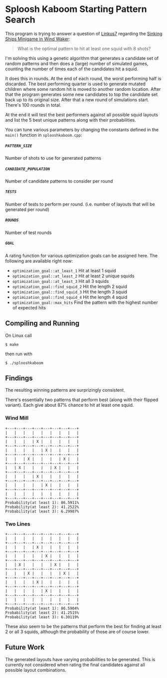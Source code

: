 # Sploosh Kaboom Starting Pattern Search

This program is trying to answer a question of [Linkus7](https://www.twitch.tv/linkus7) regarding the [Sinking Ships Minigame in Wind Waker](https://zelda.fandom.com/wiki/Sinking_Ships):

> What is the optimal pattern to hit at least one squid with 8 shots?

I'm solving this using a genetic algorithm that generates a candidate set of random patterns and then does a (large) number of simulated games, counting the number of times each of the candidates hit a squid.

It does this in rounds. At the end of each round, the worst performing half is discarded. The best performing quarter is used to generate mutated children where some random hit is moved to another random location. After that the program generates some new candidates to top the candidate set back up to its original size. After that a new round of simulations start. There's 100 rounds in total.

At the end it will test the best performers against all possible squid layouts and list the 5 best unique patterns along with their probabilities.

You can tune various parameters by changing the constants defined in the `main()` function in `splooshkaboom.cpp`:

##### `PATTERN_SIZE`
Number of shots to use for generated patterns

##### `CANDIDATE_POPULATION`
Number of candidate patterns to consider per round

##### `TESTS`
Number of tests to perform per round. (i.e. number of layouts that will be generated per round)

##### `ROUNDS`
Number of test rounds

##### `GOAL`
A rating function for various optimization goals can be assigned here. The following are available right now:

- `optimization_goal::at_least_1` Hit at least 1 squid
- `optimization_goal::at_least_2` Hit at least 2 unique squids
- `optimization_goal::at_least_3` Hit all 3 squids
- `optimization_goal::find_squid_2` Hit the length 2 squid
- `optimization_goal::find_squid_3` Hit the length 3 squid
- `optimization_goal::find_squid_4` Hit the length 4 squid
- `optimization_goal::max_hits` Find the pattern with the highest number of expected hits

## Compiling and Running
On Linux call

```
$ make
```

then run with

```
$ ./splooshkaboom
```

## Findings
The resulting winning patterns are surprizingly consistent.

There's essentially two patterns that perform best (along with their flipped variant). Each give about 87% chance to hit at least one squid.

### Wind Mill
```
+---+---+---+---+---+---+---+---+
|   |   |   |   |   |   |   |   |
+---+---+---+---+---+---+---+---+
|   |   |   | X |   |   |   |   |
+---+---+---+---+---+---+---+---+
|   |   |   |   | X |   |   |   |
+---+---+---+---+---+---+---+---+
|   |   | X |   |   |   | X |   |
+---+---+---+---+---+---+---+---+
|   | X |   |   |   | X |   |   |
+---+---+---+---+---+---+---+---+
|   |   |   | X |   |   |   |   |
+---+---+---+---+---+---+---+---+
|   |   |   |   | X |   |   |   |
+---+---+---+---+---+---+---+---+
|   |   |   |   |   |   |   |   |
+---+---+---+---+---+---+---+---+
Probability(at least 1): 86.5911%
Probability(at least 2): 41.2522%
Probability(at least 3): 6.29987%

```

### Two Lines
```
+---+---+---+---+---+---+---+---+
|   |   |   |   |   |   |   |   |
+---+---+---+---+---+---+---+---+
|   |   |   | X |   |   |   |   |
+---+---+---+---+---+---+---+---+
|   |   |   |   | X |   |   |   |
+---+---+---+---+---+---+---+---+
|   | X |   |   |   | X |   |   |
+---+---+---+---+---+---+---+---+
|   |   | X |   |   |   | X |   |
+---+---+---+---+---+---+---+---+
|   |   |   | X |   |   |   |   |
+---+---+---+---+---+---+---+---+
|   |   |   |   | X |   |   |   |
+---+---+---+---+---+---+---+---+
|   |   |   |   |   |   |   |   |
+---+---+---+---+---+---+---+---+
Probability(at least 1): 86.5904%
Probability(at least 2): 41.2515%
Probability(at least 3): 6.30119%

```

These also seem to be the patterns that perform the best for finding at least 2 or all 3 squids, although the probability of those are of course lower.

## Future Work

The generated layouts have varying probabilities to be generated. This is currently not considered when rating the final candidates against all possible layout combinations.